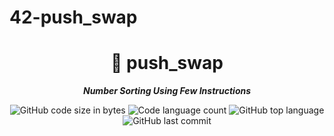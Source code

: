 # 42-push_swap
<h1 align="center">
	📖 push_swap
</h1>

<p align="center">
	<b><i>Number Sorting Using Few Instructions</i></b><br>
</p>

<p align="center">
	<img alt="GitHub code size in bytes" src="https://img.shields.io/github/languages/code-size/isaad18/42-push_swap?color=lightblue" />
	<img alt="Code language count" src="https://img.shields.io/github/languages/count/isaad18/42-push_swap?color=yellow" />
	<img alt="GitHub top language" src="https://img.shields.io/github/languages/top/isaad18/42-push_swap?color=blue" />
	<img alt="GitHub last commit" src="https://img.shields.io/github/last-commit/isaad18/42-push_swap?color=green" />
</p>
